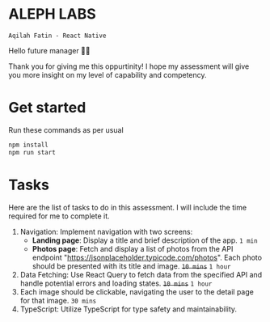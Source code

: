 # ALEPH LABS

`Aqilah Fatin - React Native`

Hello future manager 👋🏻

Thank you for giving me this oppurtinity! I hope my assessment will give you more insight on my level of capability and competency.

# Get started

Run these commands as per usual

```bash
npm install
npm run start
```

# Tasks

Here are the list of tasks to do in this assessment. I will include the time required for me to complete it.

1. Navigation: Implement navigation with two screens:
   - **Landing page**: Display a title and brief description of the app. `1 min`
   - **Photos page**: Fetch and display a list of photos from the API endpoint "https://jsonplaceholder.typicode.com/photos". Each photo should be presented with its title and image. ~~`10 mins`~~ `1 hour`
2. Data Fetching: Use React Query to fetch data from the specified API and handle potential errors and loading states. ~~`10 mins`~~ `1 hour`
3. Each image should be clickable, navigating the user to the detail page for that image. `30 mins`
4. TypeScript: Utilize TypeScript for type safety and maintainability.
